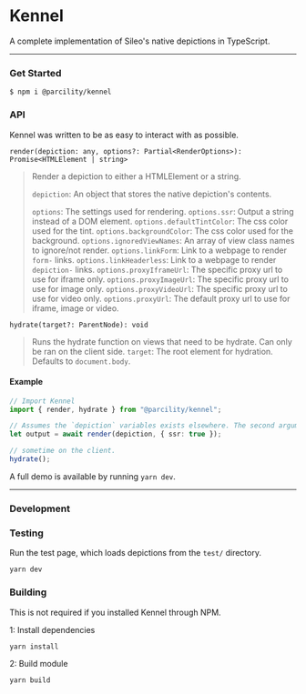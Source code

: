 # Kennel

A complete implementation of Sileo's native depictions in TypeScript.

---

### Get Started

```shell script
$ npm i @parcility/kennel
```

### API

Kennel was written to be as easy to interact with as possible.

`render(depiction: any, options?: Partial<RenderOptions>): Promise<HTMLElement | string>`

> Render a depiction to either a HTMLElement or a string.
>
> `depiction`: An object that stores the native depiction's contents.
>
> `options`: The settings used for rendering.
> `options.ssr`: Output a string instead of a DOM element.
> `options.defaultTintColor`: The css color used for the tint.
> `options.backgroundColor`: The css color used for the background.
> `options.ignoredViewNames`: An array of view class names to ignore/not render.
> `options.linkForm`: Link to a webpage to render `form-` links.
> `options.linkHeaderless`: Link to a webpage to render `depiction-` links.
> `options.proxyIframeUrl`: The specific proxy url to use for iframe only.
> `options.proxyImageUrl`: The specific proxy url to use for image only.
> `options.proxyVideoUrl`: The specific proxy url to use for video only.
> `options.proxyUrl`: The default proxy url to use for iframe, image or video.

`hydrate(target?: ParentNode): void`

> Runs the hydrate function on views that need to be hydrate. Can only be ran on the client side.
> `target`: The root element for hydration. Defaults to `document.body`.

#### Example

```ts
// Import Kennel
import { render, hydrate } from "@parcility/kennel";

// Assumes the `depiction` variables exists elsewhere. The second argument (options) can be omitted.
let output = await render(depiction, { ssr: true });

// sometime on the client.
hydrate();
```

A full demo is available by running `yarn dev`.

---

### Development

### Testing

Run the test page, which loads depictions from the `test/` directory.

```shell script
yarn dev
```

### Building

This is not required if you installed Kennel through NPM.

1: Install dependencies

```shell script
yarn install
```

2: Build module

```shell script
yarn build
```
